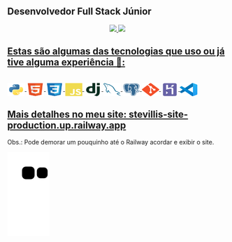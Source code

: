 ## Desenvolvedor Full Stack Júnior
<div align="center">
    <a href="https://github.com/stevillis">
        <img height="180em"
            src="https://github-readme-stats.vercel.app/api?username=stevillis&show_icons=true&theme=dracula&include_all_commits=true&count_private=true" />
        <img height="180em"
            src="https://github-readme-stats.vercel.app/api/top-langs/?username=stevillis&layout=compact&langs_count=7&theme=dracula" />
</div>
 
## Estas são algumas das tecnologias que uso ou já tive alguma experiência 📢:
  
  <div style="display: inline_block;">
  <br>
    <img align="center" alt="Python" height="30" width="40"
        src="https://raw.githubusercontent.com/devicons/devicon/master/icons/python/python-original.svg">
    <img align="center" alt="HTML5" height="30" width="40"
        src="https://raw.githubusercontent.com/devicons/devicon/master/icons/html5/html5-original.svg">
    <img align="center" alt="CSS3" height="30" width="40"
        src="https://raw.githubusercontent.com/devicons/devicon/master/icons/css3/css3-original.svg">
    <img align="center" alt="JavaScript" height="30" width="40"
        src="https://raw.githubusercontent.com/devicons/devicon/master/icons/javascript/javascript-plain.svg">
    <img align="center" alt="Django" height="30" width="40"
        src="https://github.com/devicons/devicon/blob/master/icons/django/django-plain.svg">
    <img align="center" alt="MySQL" height="30" width="40"
        src="https://github.com/devicons/devicon/blob/master/icons/mysql/mysql-plain.svg">
    <img align="center" alt="PostgreSQL" height="30" width="40"
        src="https://github.com/devicons/devicon/blob/master/icons/postgresql/postgresql-plain.svg">
    <img align="center" alt="Git" height="30" width="40"
        src="https://github.com/devicons/devicon/blob/master/icons/git/git-plain.svg">
    <img align="center" alt="Heroku" height="30" width="40"
        src="https://github.com/devicons/devicon/blob/master/icons/heroku/heroku-plain.svg">
    <img align="center" alt="VSCode" height="30" width="40"
        src="https://github.com/devicons/devicon/blob/master/icons/vscode/vscode-original.svg">
</div>



## Mais detalhes no meu site: [stevillis-site-production.up.railway.app](https://stevillis-site-production.up.railway.app)

Obs.: Pode demorar um pouquinho até o Railway acordar e exibir o site.


![Snake animation](https://github.com/stevillis/stevillis/blob/output/github-contribution-grid-snake.svg)
